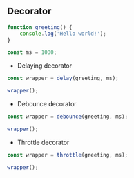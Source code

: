 ## Decorator

```javascript
function greeting() {
	console.log('Hello world!');
}

const ms = 1000;
```

* Delaying decorator

```javascript
const wrapper = delay(greeting, ms);

wrapper();
```

* Debounce decorator

```javascript
const wrapper = debounce(greeting, ms);

wrapper();
```

* Throttle decorator

```javascript
const wrapper = throttle(greeting, ms);

wrapper();
```

